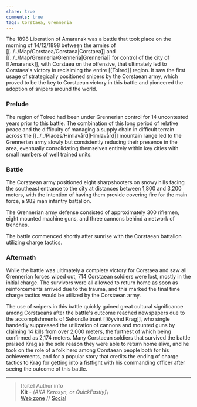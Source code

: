 ```yaml
---  
share: true  
comments: true  
tags: Corstaea, Grenneria  
---  
```

  
The 1898 Liberation of Amaransk was a battle that took place on the morning of 14/12/1898 between the armies of [[../../Map/Corstaea/Corstaea|Corstaea]] and [[../../Map/Grenneria/Grenneria|Grenneria]] for control of the city of [[Amaransk]], with Corstaea on the offensive, that ultimately led to Corstaea's victory in reclaiming the entire [[Tolred]] region. It saw the first usage of strategically positioned snipers by the Corstaean army, which proved to be the key to Corstaean victory in this battle and pioneered the adoption of snipers around the world.  
  
### Prelude  
  
The region of Tolred had been under Grennerian control for 14 uncontested years prior to this battle. The combination of this long period of relative peace and the difficulty of managing a supply chain in difficult terrain across the [[../../Places/Himlavård|Himlavård]] mountain range led to the Grennerian army slowly but consistently reducing their presence in the area, eventually consolidating themselves entirely within key cities with small numbers of well trained units.  
  
### Battle  
  
The Corstaean army positioned eight sharpshooters on snowy hills facing the southeast entrance to the city at distances between 1,800 and 3,200 meters, with the intention of having them provide covering fire for the main force, a 982 man infantry battalion.  
  
The Grennerian army defense consisted of approximately 300 riflemen, eight mounted machine guns, and three cannons behind a network of trenches.  
  
The battle commenced shortly after sunrise with the Corstaean battalion utilizing charge tactics.  
  
### Aftermath  
  
While the battle was ultimately a complete victory for Corstaea and saw all Grennerian forces wiped out, 714 Corstaean soldiers were lost, mostly in the initial charge. The survivors were all allowed to return home as soon as reinforcements arrived due to the trauma, and this marked the final time charge tactics would be utilized by the Corstaean army.  
  
The use of snipers in this battle quickly gained great cultural significance among Corstaeans after the battle's outcome reached newspapers due to the accomplishments of Sekondløitnant [[Øyvind Krag]], who single handedly suppressed the utilization of cannons and mounted guns by claiming 14 kills from over 2,000 meters, the furthest of which being confirmed as 2,174 meters. Many Corstaean soldiers that survived the battle praised Krag as the sole reason they were able to return home alive, and he took on the role of a folk hero among Corstaean people both for his achievements, and for a popular story that credits the ending of charge tactics to Krag for getting into a fistfight with his commanding officer after seeing the outcome of this battle.  
  
-----  
> [!cite] Author info  
> **Kit** - *(AKA Kerosyn, or QuickFastly)*\  
> [Web zone](https://kerosyn.link) // [Social](https://m.tripulse.link/@kit)